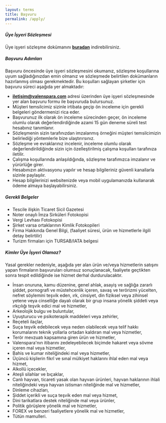 ```yaml
---
layout: terms
title: Başvuru
permalink: /apply/
---
```


##### Üye İşyeri Sözleşmesi

Üye işyeri sözleşme dokümanını **<a href="{{ site.baseurl }}/valenspara-uye-isyeri-sozlesmesi.pdf" target="_blank">buradan</a>** indirebilirsiniz.

##### Başvuru Adımları

Başvuru öncesinde üye işyeri sözleşmesini okumanız, sözleşme koşullarına uyum sağladığınızdan emin olmanız ve sözleşmede belirtilen dokümanların hazırlanmış olması gerekmektedir. Bu koşulları sağlayan şirketler için başvuru süreci aşağıda yer almaktadır:

- **<a href="mailto:iletisim@valenspara.com">iletisim@valenspara.com</a>** adresi üzerinden üye işyeri sözleşmesinde yer alan başvuru formu ile başvuruda bulursunuz.
- Müşteri temsilcimiz sizinle irtibata geçip ön inceleme için gerekli belgeleri göndermenizi rica eder.
- Başvurunuz ilk olarak ön inceleme sürecinden geçer, ön inceleme olumlu olarak değerlendirdiğinde azami 15 gün deneme süreli test hesabınız tanımlanır.
- Sözleşmenin sizin tarafınızdan imzalanmış örneğini müşteri temsilcimizin belirlediği yöntemlerle bize ulaştırırsınız.
- Sözleşme ve evraklarınız incelenir, inceleme olumlu olarak değerlendirildiğinde sizin için özelleştirilmiş çalışma koşulları tarafınıza iletilir.
- Çalışma koşullarında anlaşıldığında, sözleşme tarafımızca imzalanır ve yürürlüğe girer.
- Hesabınızın aktivasyonu yapılır ve hesap bilgileriniz güvenli kanallarla sizinle paylaşılır.
- Hesap bilgilerinizi websitenizde veya mobil uygulamanızda kullanarak ödeme almaya başlayabilirsiniz.

##### Gerekli Belgeler

- Tescile ilişkin Ticaret Sicil Gazetesi
- Noter onaylı İmza Sirküleri Fotokopisi
- Vergi Levhası Fotokopisi
- Şirket varsa ortaklarının Kimlik Fotokopileri
- Firma Hakkında Genel Bilgi, (faaliyet süresi, ürün ve hizmetlerle ilgili detay belirtilir)
- Turizm firmaları için TURSAB/IATA belgesi

##### Kimler Üye İşyeri Olamaz?

Yasal gerekler nedeniyle, aşağıda yer alan ürün ve/veya hizmetlerin satışını yapan firmaların başvuruları olumsuz sonuçlanacak, faaliyete geçtikten sonra tespit edildiğinde ise hizmet derhal durdurulacaktır.

- İnsan onuruna, kamu düzenine, genel ahlak, asayiş ve sağlığa zararlı şiddet, pornografi ve müstehcenlik içeren, savaş ve terörizmi yücelten, nefret söylemini teşvik eden, ırk, cinsiyet, din fiziksel veya zihinsel yetene veya cinselliğe dayalı olarak bir grup insana yönelik şiddeti veya ırkçılığı teşvik edici mal ve hizmetler,
- Arkeolojik bulgu ve buluntular,
- Uyuşturucu ve psikoterapik maddeleri veya zehirler,
- Reçeteli ilaçlar,
- Suça teşvik edebilecek veya neden olabilecek veya telif hakkı korumalarını teknik yollarla ortadan kaldıran mal veya hizmetler,
- Terör mevzuatı kapsamına giren ürün ve hizmetler,
- Valenspara'nın itibarını zedeleyebilecek biçimde hakaret veya sövme içeren mal veya hizmetler,
- Bahis ve kumar niteliğindeki mal veya hizmetler,
- Üçüncü kişilerin fikrî ve sınaî mülkiyet haklarını ihlal eden mal veya hizmet,
- Alkollü içecekler,
- Ateşli silahlar ve bıçaklar,
- Canlı hayvan, ticareti yasak olan hayvan ürünleri, hayvan haklarının ihlali niteliğindeki veya hayvan istismarı niteliğinde mal ve hizmetler,
- Dinleme cihazları,
- Şiddet içerikli ve suça teşvik eden mal veya hizmet,
- Dini tarikatlara destek niteliğinde mal veya ürünler,
- Politik görüşlere yönelik mal ve hizmetler,
- FOREX ve benzeri faaliyetlere yönelik mal ve hizmetler,
- Tütün mamulleri.
